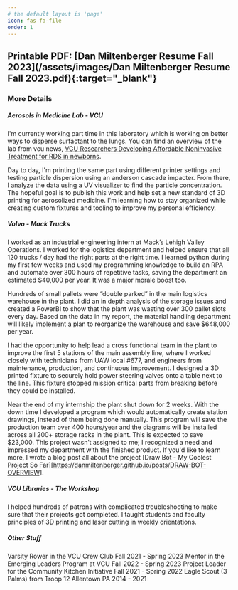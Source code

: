 ```yaml
---
# the default layout is 'page'
icon: fas fa-file
order: 1
---
```


## Printable PDF: [Dan Miltenberger Resume Fall 2023](/assets/images/Dan Miltenberger Resume Fall 2023.pdf){:target="_blank"}  


### More Details
##### Aerosols in Medicine Lab - VCU
I'm currently working part time in this laboratory which is working on better ways to disperse surfactant to the lungs. You can find an overview of the lab from vcu news,  [VCU Researchers Developing Affordable Noninvasive Treatment for RDS in newborns](https://news.vcu.edu/article/2023/08/vcu-researchers-developing-affordable-noninvasive-treatment-for-rds-in-newborns).

Day to day, I'm printing the same part using different printer settings and testing particle dispersion using an anderson cascade impacter. From there, I analyze the data using a UV visualizer to find the particle concentration. The hopeful goal is to publish this work and help set a new standard of 3D printing for aerosolized medicine. I'm learning how to stay organized while creating custom fixtures and tooling to improve my personal efficiency.

##### Volvo - Mack Trucks
I worked as an industrial engineering intern at Mack’s Lehigh Valley Operations. I worked for the logistics department and helped ensure that all 120 trucks / day had the right parts at the right time. I learned python during my first few weeks and used my programming knowledge to build an RPA and automate over 300 hours of repetitive tasks, saving the department an estimated $40,000 per year. It was a major morale boost too.

Hundreds of small pallets were “double parked” in the main logistics warehouse in the plant. I did an in depth analysis of the storage issues and created a PowerBI to show that the plant was wasting over 300 pallet slots every day. Based on the data in my report, the material handling department will likely implement a plan to reorganize the warehouse and save $648,000 per year.

I had the opportunity to help lead a cross functional team in the plant to improve the first 5 stations of the main assembly line, where I worked closely with technicians from UAW local #677, and engineers from maintenance, production, and continuous improvement. I designed a 3D printed fixture to securely hold power steering valves onto a table next to the line. This fixture stopped mission critical parts from breaking before they could be installed.

Near the end of my internship the plant shut down for 2 weeks. With the down time I developed a program which would automatically create station drawings, instead of them being done manually. This program will save the production team over 400 hours/year and the diagrams will be installed across all 200+ storage racks in the plant. This is expected to save $23,000. This project wasn’t assigned to me; I recognized a need and impressed my department with the finished product. If you'd like to learn more, I wrote a blog post all about the project [Draw Bot - My Coolest Project So Far][https://danmiltenberger.github.io/posts/DRAW-BOT-OVERVIEW].

##### VCU Libraries - The Workshop
I helped hundreds of patrons with complicated troubleshooting to make sure that their projects got completed. I taught students and faculty principles of 3D printing and laser cutting in weekly orientations.

##### Other Stuff
Varsity Rower in the VCU Crew Club                      Fall 2021 - Spring 2023
Mentor in the Emerging Leaders Program at VCU           Fall 2022 - Spring 2023
Project Leader for the Community Kitchen Initiative     Fall 2021 - Spring 2022
Eagle Scout (3 Palms) from Troop 12 Allentown PA        2014 - 2021

